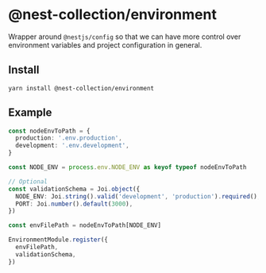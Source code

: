 # @nest-collection/environment

Wrapper around `@nestjs/config` so that we can have more control over environment variables and project configuration in
general.

## Install

```
yarn install @nest-collection/environment
```

## Example

```typescript
const nodeEnvToPath = {
  production: '.env.production',
  development: '.env.development',
}

const NODE_ENV = process.env.NODE_ENV as keyof typeof nodeEnvToPath

// Optional
const validationSchema = Joi.object({
  NODE_ENV: Joi.string().valid('development', 'production').required(),
  PORT: Joi.number().default(3000),
})

const envFilePath = nodeEnvToPath[NODE_ENV]

EnvironmentModule.register({
  envFilePath,
  validationSchema,
})
```
